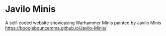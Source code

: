# Javilo Minis
A self-coded website showcasing Warhammer Minis painted by Javilo Minis
https://boogiebouncemma.github.io/Javilo-Minis/
